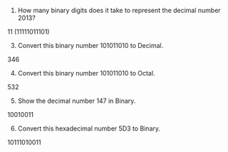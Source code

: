 1. How many binary digits does it take to represent the decimal number 2013?

11 (11111011101)

3. Convert this binary number 101011010 to Decimal.

346

4. Convert this binary number 101011010 to Octal.

532

5. Show the decimal number 147 in Binary.

10010011

6. Convert this hexadecimal number 5D3 to Binary.

10111010011
